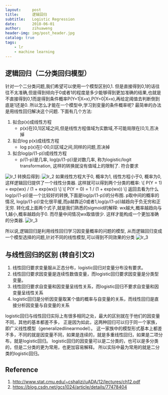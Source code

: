 ```yaml
---
layout:     post
title:      逻辑回归
subtitle:   Logistic Regression
date:       2018-06-01
author:     zihuaweng
header-img: img/post_header.jpg
catalog: true
tags:
    - lr
    - machine learning
---
```


## 逻辑回归（二分类回归模型）

针对一个二分类问题,我们希望可以使用一个模型区别0,1. 但是直接得到0,1的话往往不太准确,但是得到倾向于0或者1的程度是多少能够得到更加准确的结果,也就是不直接得到0,1而是得到条件概率P(Y=1|X=x),P(Y=0|X=x),再给定阈值去判断倒到底是1还是0.
所以怎么才能在一个模型中,学习到变量的条件概率呢? 最简单的办法是用线性回归解决这个问题. 下面有几个方法:
1. 拟合p(x)成线性方程
    - p(x)在[0,1]区域之间,但是线性方程值域为实数域,不可能局限在[0,1],否决掉
2. 拟合log p(x)成线性方程
    - log p(x)在[-00,0]区域之间,同样的问题,否决掉
3. 拟合log(p/(1-p))成线性方程
    - p/(1-p)是几率, log(p/(1-p))是对数几率, 称为logistic/logit transformation, 这样的转换就没有值域上的限制了. 符合要求

![lr_1](http://zihuaweng.github.io/post_images/lr/lr_1.png)
转换后得到:
![lr_2](http://zihuaweng.github.io/post_images/lr/lr_2.png)
如果线性方程大于0, 概率为1, 线性方程小于0, 概率为0, 这样逻辑回归提供了一个线性分类器. 这样就可以得到两个分类的概率:
\\[ P(Y = 1) = exp(wx) / (1 + exp(wx)) \\]
\\[ P(Y = 0) = 1 / (1 + exp(wx)) \\]
返回去看为什么log(p/(1-p))是一个比较好的转换,下面是log(p/(1-p))的分布图. p取中间的概率的情况, log(p/(1-p))变化很平缓,而p越靠近0或者1,log(p/(1-p))越趋向于负无穷和正无穷.
转化成上面两个式子,就是我们熟悉的sigmoid的解释: wx越大,概率越趋向与1,越小,概率越趋向于0. 而尽量中间情况wx取值很少. 这样才能构成一个更加准确的分类器.
![lr_3](http://zihuaweng.github.io/post_images/lr/lr_3.png)

所以说,逻辑回归是利用线性回归学习因变量概率的问题的模型, 从而逻辑回归变成一个模型选择的问题,针对不同的线性模型,可以得到不同效果的分类
![lr_3](http://zihuaweng.github.io/post_images/lr/lr_3.png)



## 与线性回归的区别 (转自引文2)

1. 线性回归要求变量服从正态分布，logistic回归对变量分布没有要求。
2. 线性回归要求因变量是连续性数值变量，而logistic回归要求因变量是分类型变量。
3. 线性回归要求自变量和因变量呈线性关系，而logistic回归不要求自变量和因变量呈线性关系
4. logistic回归是分析因变量取某个值的概率与自变量的关系，而线性回归是直接分析因变量与自变量的关系

logistic回归与线性回归实际上有很多相同之处，最大的区别就在于他们的因变量不同，其他的基本都差不多，
正是因为如此，这两种回归可以归于同一个家族，即广义线性模型（generalizedlinearmodel）。
这一家族中的模型形式基本上都差不多，不同的就是因变量不同，如果是连续的，就是多重线性回归，如果是二项分布，就是logistic回归。
logistic回归的因变量可以是二分类的，也可以是多分类的，但是二分类的更为常用，也更加容易解释。
所以实际中最为常用的就是二分类的logistic回归。

## Reference
1. http://www.stat.cmu.edu/~cshalizi/uADA/12/lectures/ch12.pdf
1. https://blog.csdn.net/gcs1024/article/details/77478404

